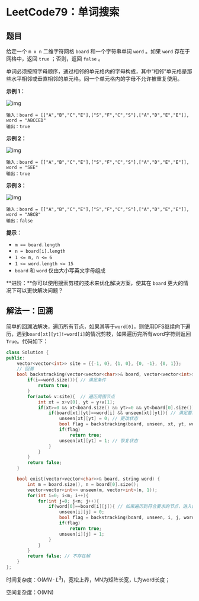 # LeetCode79：单词搜索

## 题目

给定一个 `m x n` 二维字符网格 `board` 和一个字符串单词 `word` 。如果 `word` 存在于网格中，返回 `true` ；否则，返回 `false` 。

单词必须按照字母顺序，通过相邻的单元格内的字母构成，其中“相邻”单元格是那些水平相邻或垂直相邻的单元格。同一个单元格内的字母不允许被重复使用。

 

**示例 1：**

![img](https://assets.leetcode.com/uploads/2020/11/04/word2.jpg)

```
输入：board = [["A","B","C","E"],["S","F","C","S"],["A","D","E","E"]], word = "ABCCED"
输出：true
```

**示例 2：**

![img](https://assets.leetcode.com/uploads/2020/11/04/word-1.jpg)

```
输入：board = [["A","B","C","E"],["S","F","C","S"],["A","D","E","E"]], word = "SEE"
输出：true
```

**示例 3：**

![img](https://assets.leetcode.com/uploads/2020/10/15/word3.jpg)

```
输入：board = [["A","B","C","E"],["S","F","C","S"],["A","D","E","E"]], word = "ABCB"
输出：false
```

 

**提示：**

- `m == board.length`
- `n = board[i].length`
- `1 <= m, n <= 6`
- `1 <= word.length <= 15`
- `board` 和 `word` 仅由大小写英文字母组成

 

**进阶：**你可以使用搜索剪枝的技术来优化解决方案，使其在 `board` 更大的情况下可以更快解决问题？

## 解法一：回溯

简单的回溯法解决，遍历所有节点，如果其等于`word[0]`，则使用DFS继续向下遍历，遇到`board[xt][yt]!=word[i]`的情况剪枝，如果遍历完所有word字符则返回`True`。代码如下：

```c++
class Solution {
public:
    vector<vector<int>> site = {{-1, 0}, {1, 0}, {0, -1}, {0, 1}};
	// 回溯
    bool backstracking(vector<vector<char>>& board, vector<vector<int>>& unseen,  int x, int y, string& word, int i){
        if(i==word.size()){	// 满足条件
            return true;
        }
        for(auto& v:site){	// 遍历周围节点
            int xt = x+v[0], yt = y+v[1];
            if(xt>=0 && xt<board.size() && yt>=0 && yt<board[0].size()){
                if(board[xt][yt]==word[i] && unseen[xt][yt]){ // 满足要求，向下递归
                    unseen[xt][yt] = 0; // 更改状态
                    bool flag = backstracking(board, unseen, xt, yt, word, i+1);
                    if(flag)
                        return true;
                    unseen[xt][yt] = 1; // 恢复状态
                }
            }
        }
        return false;
    }

    bool exist(vector<vector<char>>& board, string word) {
        int m = board.size(), n = board[0].size();
        vector<vector<int>> unseen(m, vector<int>(n, 1));
        for(int i=0; i<m; i++){
            for(int j=0; j<n; j++){
                if(word[0]==board[i][j]){ // 如果遍历到符合要求的节点，进入回溯函数
                    unseen[i][j] = 0;
                    bool flag = backstracking(board, unseen, i, j, word, 1);	// 存在解
                    if(flag)
                        return true;
                    unseen[i][j] = 1;
                }
            }
        }
        return false; // 不存在解
    }
};
```

时间复杂度：O($MN·L^3$)，宽松上界，MN为矩阵长宽，L为word长度；

空间复杂度：O(MN)